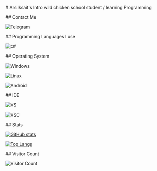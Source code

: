 # ArsiIksait's Intro 
 wild chicken school student / learning Programming

 ## Contact Me

 [![Telegram](https://img.shields.io/badge/-Telegram-blue?style=for-the-badge&logo=Telegram&logoColor=white)](https://t.me/ArsiIksait) 

 ## Programming Languages I use 

 ![c#](https://img.shields.io/badge/-c#-red?style=for-the-badge&logo=c#&logoColor=white) 

 ## Operating System 

 ![Windows](https://img.shields.io/badge/-windows-red?style=for-the-badge&logo=microsoft&logoColor=white) 

 ![Linux](https://img.shields.io/badge/-Linux-green?style=for-the-badge&logo=linux&logoColor=white) 

 ![Android](https://img.shields.io/badge/Android-3DDC84?style=for-the-badge&logo=android&logoColor=white) 

 ## IDE 

 ![VS](https://img.shields.io/badge/-Visual%20Studio-477e77?style=for-the-badge&logo=visualstudio&logoColor=white) 

 ![VSC](https://img.shields.io/badge/-Visual%20Studio%20Code-%23796C8B?style=for-the-badge&logo=visualstudiocode&logoColor=white) 
 
 ## Stats 

 [![GitHub stats](https://github-readme-stats.vercel.app/api?username=ArsiIksait&show_icons=true&title_color=fff&icon_color=79ff97&text_color=9f9f9f&bg_color=151515)](https://github.com/anuraghazra/github-readme-stats)   

 [![Top Langs](https://github-readme-stats.vercel.app/api/top-langs/?username=ArsiIksait&title_color=fff&icon_color=79ff97&text_color=9f9f9f&bg_color=151515)](https://github.com/anuraghazra/github-readme-stats) 

 ## Visitor Count 

 ![Visitor Count](https://profile-counter.glitch.me/ArsiIksait/count.svg)
